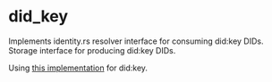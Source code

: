 # did_key

Implements identity.rs resolver interface for consuming did:key DIDs.
Storage interface for producing did:key DIDs.

Using [this implementation](https://github.com/decentralized-identity/did-key.rs) for did:key.
